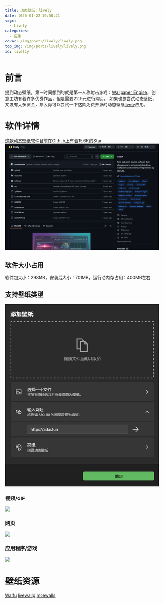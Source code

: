 ```yaml
---
title: 动态壁纸：lively
date: 2025-01-22 19:50:21
tags:
  - Lively
categories:
  - 应用
cover: /img/posts/lively/lively.png
top_img: /img/posts/lively/lively.png
id: liveliy
--- 
```

# 前言
提到动态壁纸，第一时间想到的就是第一人称射击游戏：[Wallpaper Engine](https://store.steamchina.com/app/431960/Wallpaper_Engine/)，创意工坊有着许多优秀作品，但是需要22.9元进行购买。
如果也想尝试动态壁纸，又没有太多资金，那么你可以尝试一下这款免费开源的动态壁纸[lively](https://www.rocksdanister.com/lively/)应用。
# 软件详情 
这款动态壁纸软件目前在Github上有着15.6K的Star
![](/img/posts/lively/star.png)
## 软件大小占用
软件包大小：298MB，安装后大小：701MB，运行动内存占用：400MB左右
## 支持壁纸类型
![](/img/posts/lively/moshi.png)
### 视频/GIF
![](https://github.com/rocksdanister/lively/raw/core-separation/resources/wallpaper_video.gif)
### 网页
![](https://github.com/rocksdanister/lively/raw/core-separation/resources/wallpaper_html.gif)
### 应用程序/游戏
![](https://github.com/rocksdanister/lively/raw/core-separation/resources/wallpaper_emulator.gif)
# 壁纸资源
[Waifu](https://wallpaperwaifu.com/)
[livewallp](https://livewallp.com/)
[moewalls](https://moewalls.com/anime/ellen-joe-jamming-zenless-zone-zero-live-wallpaper/)